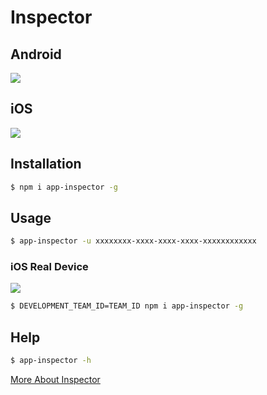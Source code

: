 # Inspector

## Android

![](http://ww4.sinaimg.cn/large/7dfcf2f7gw1f7bwlhpakwg20s40kge3k.gif)

## iOS

![](http://ww4.sinaimg.cn/large/7dfcf2f7gw1f7bwp1mgiyg20s40kg7wh.gif)

## Installation

```bash
$ npm i app-inspector -g
```

## Usage

```bash
$ app-inspector -u xxxxxxxx-xxxx-xxxx-xxxx-xxxxxxxxxxxx
```

### iOS Real Device

![](//wx1.sinaimg.cn/large/6d308bd9gy1fg7cnt9hf6j20t70h7782.jpg)

```bash
$ DEVELOPMENT_TEAM_ID=TEAM_ID npm i app-inspector -g
```

## Help

```bash
$ app-inspector -h
```

[More About Inspector](//macacajs.github.io/app-inspector)
